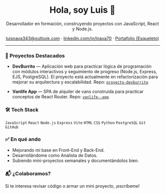 <h1 align="center">Hola, soy Luis 👋</h1>

<p align="center">
Desarrollador en formación, construyendo proyectos con JavaScript, React y Node.js.<br/>
</p>

<p align="center">
<a href="mailto:luisnava343@outlook.com">luisnava343@outlook.com</a> ·
<a href="https://www.linkedin.com/in/lnava70">linkedin.com/in/lnava70</a> ·
<a href="https://github.com/luisito343/Portafolio.git">Portafolio (Esqueleto)</a>
</p>

-----

### 🚀 Proyectos Destacados

  - **DevBurrito** — Aplicación web para practicar lógica de programación con módulos interactivos y seguimiento de progreso (Node.js, Express, EJS, PostgreSQL). El proyecto está actualmente en refactorización para mejorar su arquitectura y escalabilidad.
    Repo: [`proyecto-devburrito`](https://www.google.com/search?q=%5Bhttps://github.com/luisito343/proyecto-devburrito%5D\(https://github.com/luisito343/proyecto-devburrito\))

  - **Vanlife App** — SPA de alquiler de vans construida para practicar conceptos de React Router.
    Repo: [`vanlife--app`](https://www.google.com/search?q=%5Bhttps://github.com/luisito343/vanlife--app%5D\(https://github.com/luisito343/vanlife--app\))

### 🛠️ Tech Stack

`JavaScript` `React` `Node.js` `Express` `Vite` `HTML` `CSS` `Python` `PostgreSQL` `Git` `GitHub`

### ✅ En qué ando

  - Mejorando mi base en Front-End y Back-End.
  - Desarrollándome como Analista de Datos.
  - Subiendo mini-proyectos semanales y documentándolos bien.

### 📬 ¿Colaboramos?

Si te interesa revisar código o armar un mini proyecto, ¡escríbeme\!
